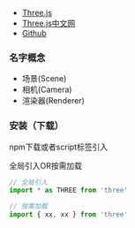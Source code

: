 - [Three.js](https://threejs.org/)
- [Three.js中文网](http://www.webgl3d.cn/)
- [Github](https://github.com/mrdoob/three.js/)

### 名字概念
- 场景(Scene)
- 相机(Camera)
- 渲染器(Renderer)

### 安装（下载）
npm下载或者script标签引入

全局引入OR按需加载
```js
// 全局引入
import * as THREE from 'three'

// 按需加载
import { xx, xx } from 'three'
```